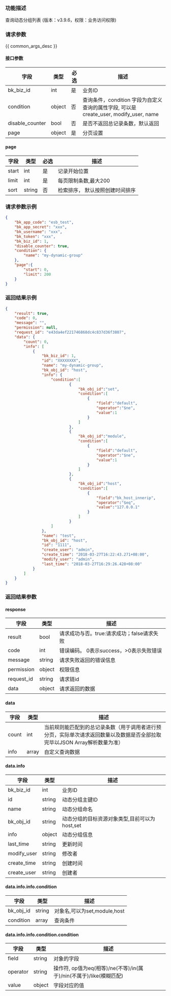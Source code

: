 ### 功能描述

查询动态分组列表 (版本：v3.9.6，权限：业务访问权限)

### 请求参数

{{ common_args_desc }}

#### 接口参数

| 字段              | 类型     | 必选 | 描述                                                              |
|-----------------|--------|----|-----------------------------------------------------------------|
| bk_biz_id       | int    | 是  | 业务ID                                                            |
| condition       | object | 否  | 查询条件，condition 字段为自定义查询的属性字段, 可以是create_user, modify_user, name |
| disable_counter | bool   | 否  | 是否不返回总记录条数，默认返回                                                 |
| page            | object | 是  | 分页设置                                                            |

#### page

| 字段    | 类型     | 必选 | 描述               |
|-------|--------|----|------------------|
| start | int    | 是  | 记录开始位置           |
| limit | int    | 是  | 每页限制条数,最大200     |
| sort  | string | 否  | 检索排序， 默认按照创建时间排序 |

### 请求参数示例

```json
{
    "bk_app_code": "esb_test",
    "bk_app_secret": "xxx",
    "bk_username": "xxx",
    "bk_token": "xxx",
    "bk_biz_id": 1,
    "disable_counter": true,
    "condition": {
        "name": "my-dynamic-group"
    },
    "page":{
        "start": 0,
        "limit": 200
    }
}
```

### 返回结果示例

```json
{
    "result": true,
    "code": 0,
    "message": "",
    "permission": null,
    "request_id": "e43da4ef221746868dc4c837d36f3807",
    "data": {
        "count": 0,
        "info": [
            {
                "bk_biz_id": 1,
                "id": "XXXXXXXX",
                "name": "my-dynamic-group",
                "bk_obj_id": "host",
                "info": {
                    "condition":[
                			{
                				"bk_obj_id":"set",
                				"condition":[
                					{
                						"field":"default",
                						"operator":"$ne",
                						"value":1
                					}
                				]
                			},
                			{
                				"bk_obj_id":"module",
                				"condition":[
                					{
                						"field":"default",
                						"operator":"$ne",
                						"value":1
                					}
                				]
                			},
                			{
                				"bk_obj_id":"host",
                				"condition":[
                					{
                						"field":"bk_host_innerip",
                						"operator":"$eq",
                						"value":"127.0.0.1"
                					}
                				]
                			}
                    ]
                },
                "name": "test",
                "bk_obj_id": "host",
                "id": "1111",
                "create_user": "admin",
                "create_time": "2018-03-27T16:22:43.271+08:00",
                "modify_user": "admin",
                "last_time": "2018-03-27T16:29:26.428+08:00"
            }
        ]
    }
}
```

### 返回结果参数

#### response

| 字段         | 类型     | 描述                         |
|------------|--------|----------------------------|
| result     | bool   | 请求成功与否。true:请求成功；false请求失败 |
| code       | int    | 错误编码。 0表示success，>0表示失败错误  |
| message    | string | 请求失败返回的错误信息                |
| permission | object | 权限信息                       |
| request_id | string | 请求链id                      |
| data       | object | 请求返回的数据                    |

#### data

| 字段    | 类型    | 描述                                                                 |
|-------|-------|--------------------------------------------------------------------|
| count | int   | 当前规则能匹配到的总记录条数（用于调用者进行预分页，实际单次请求返回数量以及数据是否全部拉取完毕以JSON Array解析数量为准） |
| info  | array | 自定义查询数据                                                            |

#### data.info

| 字段          | 类型     | 描述                          |
|-------------|--------|-----------------------------|
| bk_biz_id   | int    | 业务ID                        |
| id          | string | 动态分组主键ID                    |
| name        | string | 动态分组命名                      |
| bk_obj_id   | string | 动态分组的目标资源对象类型,目前可以为host,set |
| info        | object | 动态分组信息                      |
| last_time   | string | 更新时间                        |
| modify_user | string | 修改者                         |
| create_time | string | 创建时间                        |
| create_user | string | 创建者                         |

#### data.info.info.condition

| 字段        | 类型     | 描述                     |
|-----------|--------|------------------------|
| bk_obj_id | string | 对象名,可以为set,module,host |
| condition | array  | 查询条件                   |

#### data.info.info.condition.condition

| 字段       | 类型     | 描述                                                |
|----------|--------|---------------------------------------------------|
| field    | string | 对象的字段                                             |
| operator | string | 操作符, op值为eq(相等)/ne(不等)/in(属于)/nin(不属于)/like(模糊匹配) |
| value    | object | 字段对应的值                                            |
